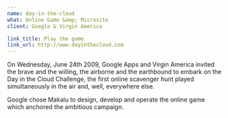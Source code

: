 ```yaml
---
name: day-in-the-cloud
what: Online Game &amp; Microsite
client: Google & Virgin America

link_title: Play the game
link_url: http://www.dayinthecloud.com
---
```


On Wednesday, June 24th 2009, Google Apps and Virgin America invited the brave and the willing, the airborne and the earthbound to embark on the Day in the Cloud Challenge, the first online scavenger hunt played simultaneously in the air and, well, everywhere else.

Google chose Makalu to design, develop and operate the online game which anchored the ambitious campaign.